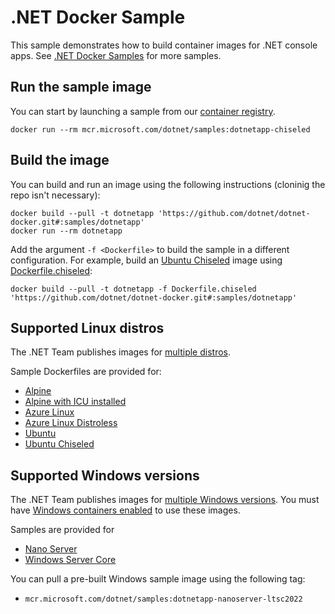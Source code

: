 # .NET Docker Sample

This sample demonstrates how to build container images for .NET console apps. See [.NET Docker Samples](../README.md) for more samples.

## Run the sample image

You can start by launching a sample from our [container registry](https://mcr.microsoft.com/product/dotnet/samples/about).

```console
docker run --rm mcr.microsoft.com/dotnet/samples:dotnetapp-chiseled
```

## Build the image

You can build and run an image using the following instructions (cloninig the repo isn't necessary):

```console
docker build --pull -t dotnetapp 'https://github.com/dotnet/dotnet-docker.git#:samples/dotnetapp'
docker run --rm dotnetapp
```

Add the argument `-f <Dockerfile>` to build the sample in a different configuration.
For example, build an [Ubuntu Chiseled](../../documentation/ubuntu-chiseled.md) image using [Dockerfile.chiseled](Dockerfile.chiseled):

```console
docker build --pull -t dotnetapp -f Dockerfile.chiseled 'https://github.com/dotnet/dotnet-docker.git#:samples/dotnetapp'
```

## Supported Linux distros

The .NET Team publishes images for [multiple distros](../../documentation/supported-platforms.md).

Sample Dockerfiles are provided for:

- [Alpine](Dockerfile.alpine)
- [Alpine with ICU installed](Dockerfile.alpine-icu)
- [Azure Linux](Dockerfile.azurelinux)
- [Azure Linux Distroless](Dockerfile.azurelinux-distroless)
- [Ubuntu](Dockerfile.ubuntu)
- [Ubuntu Chiseled](Dockerfile.chiseled)

## Supported Windows versions

The .NET Team publishes images for [multiple Windows versions](../../documentation/supported-platforms.md). You must have [Windows containers enabled](https://docs.docker.com/docker-for-windows/#switch-between-windows-and-linux-containers) to use these images.

Samples are provided for

- [Nano Server](Dockerfile.nanoserver)
- [Windows Server Core](Dockerfile.windowsservercore)

You can pull a pre-built Windows sample image using the following tag:

- `mcr.microsoft.com/dotnet/samples:dotnetapp-nanoserver-ltsc2022`
